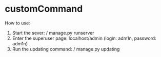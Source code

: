 # customCommand
How to use:
1) Start the sever: / manage.py runserver
2) Enter the superuser page: localhost/admin (login: adm1n, password: adm1n)
3) Run the updating command: / manage.py updating
